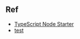 


## Ref
+ [TypeScript Node Starter](https://github.com/microsoft/TypeScript-Node-Starter)
+ [test](https://jestjs.io/docs)